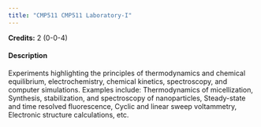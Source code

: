 ```yaml
---
title: "CMP511 CMP511 Laboratory-I"
---
```

**Credits:** 2 (0-0-4)

#### Description
Experiments highlighting the principles of thermodynamics and chemical equilibrium, electrochemistry, chemical kinetics, spectroscopy, and computer simulations. Examples include: Thermodynamics of micellization, Synthesis, stabilization, and spectroscopy of nanoparticles, Steady-state and time resolved fluorescence, Cyclic and linear sweep voltammetry, Electronic structure calculations, etc.
